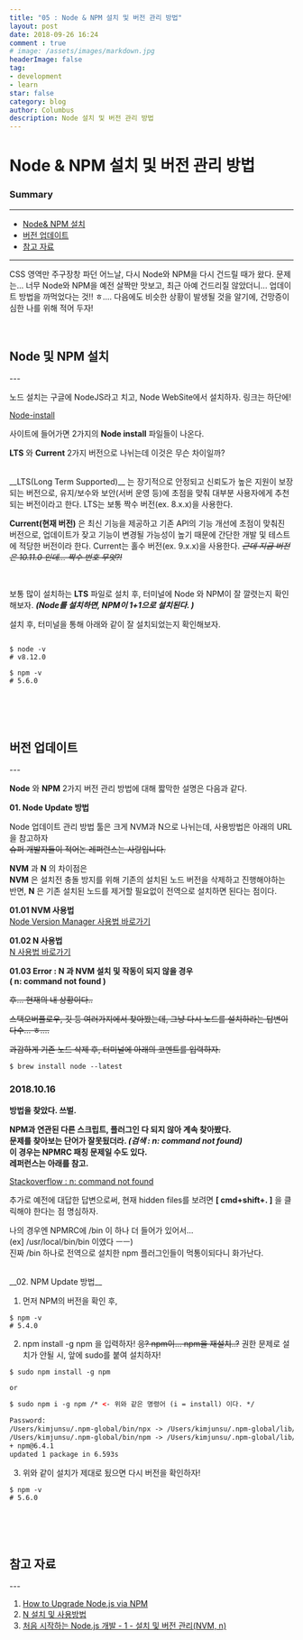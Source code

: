 ```yaml
---
title: "05 : Node & NPM 설치 및 버전 관리 방법"
layout: post
date: 2018-09-26 16:24
comment : true
# image: /assets/images/markdown.jpg
headerImage: false
tag:
- development
- learn
star: false
category: blog
author: Columbus
description: Node 설치 및 버전 관리 방법
---
```


# Node & NPM 설치 및 버전 관리 방법

### Summary
---

* [Node& NPM 설치](#Start)
* [버전 업데이트](#reason_01)
* [참고 자료](#ref)

---

CSS 영역만 주구장창 파던 어느날, 다시 Node와 NPM을 다시 건드릴 때가 왔다.
문제는... 너무 Node와 NPM을 예전 살짝만 맛보고, 최근 아예 건드리질 않았더니... 업데이트 방법을 까먹었다는 것!! ㅎ....
다음에도 비슷한 상황이 발생될 것을 알기에, 건망증이 심한 나를 위해 적어 두자! 

<br />

<div id="Start">
<h2>Node 및 NPM 설치</h2>
</div>
---

노드 설치는 구글에 NodeJS라고 치고, Node WebSite에서 설치하자. 링크는 하단에! 

[ Node-install ](https://nodejs.org/ko/)

사이트에 들어가면 2가지의 __Node install__ 파일들이 나온다.

__LTS__ 와 __Current__ 2가지 버전으로 나뉘는데 이것은 무슨 차이일까?

<br />
__LTS(Long Term Supported)__ 는 장기적으로 안정되고 신뢰도가 높은 지원이 보장되는 버전으로, 유지/보수와 보안(서버 운영 등)에 초점을 맞춰 대부분 사용자에게 추천되는 버전이라고 한다.
LTS는 보통 짝수 버전(ex. 8.x.x)을 사용한다.

__Current(현재 버전)__ 은 최신 기능을 제공하고 기존 API의 기능 개선에 초점이 맞춰진 버전으로, 업데이트가 잦고 기능이 변경될 가능성이 높기 때문에 간단한 개발 및 테스트에 적당한 버전이라 한다.
Current는 홀수 버전(ex. 9.x.x)을 사용한다. ~~_근데 지금 버전은 10.11.0 인데... 짝수 번호 무엇?!_~~

<br />

보통 많이 설치하는 __LTS__ 파일로 설치 후, 터미널에 Node 와 NPM이 잘 깔렷는지 확인해보자. 
___(Node를 설치하면, NPM이 1+1으로 설치된다. )___

설치 후, 터미널을 통해 아래와 같이 잘 설치되었는지 확인해보자.

```

$ node -v
# v8.12.0

$ npm -v
# 5.6.0

```

<br />
<br />
<br />

<div id="reason_01">
<h2>버전 업데이트</h2>
</div>
---

 __Node__ 와 __NPM__ 2가지 버전 관리 방법에 대해 짧막한 설명은 다음과 같다.
 

__01. Node Update 방법__

Node 업데이트 관리 방법 툴은 크게 NVM과 N으로 나뉘는데, 사용방법은 아래의 URL을 참고하자 <br>
~~슈퍼 개발자들이 적어논 레퍼런스는 사랑입니다.~~

__NVM__ 과 __N__ 의 차이점은<br>
__NVM__ 은 설치전 충돌 방지를 위해 기존의 설치된 노드 버전을 삭제하고 진행해야하는 반면, __N__ 은 기존 설치된 노드를 제거할 필요없이 전역으로 설치하면 된다는 점이다.

__01.01 NVM 사용법__ <br>
[ Node Version Manager 사용법 바로가기 ](https://github.com/creationix/nvm#usage-1)

__01.02 N 사용법__ <br>
[ N 사용법 바로가기 ](https://github.com/tj/n#usage)


__01.03 Error : N 과 NVM 설치 및 작동이 되지 않을 경우__<br>
__( n: command not found )__

~~후... 현재의 내 상황이다..~~

~~스택오버플로우, 깃 등 여러가지에서 찾아봤는데, 그냥 다시 노드를 설치하라는 답변이 다수... ㅎ....~~<br>

~~과감하게 기존 노드 삭제 후, 터미널에 아래의 코멘트를 입력하자.~~

```
$ brew install node --latest
```

### 2018.10.16

__방법을 찾았다. 쓰벌.__

 __NPM과 연관된 다른 스크립트, 플러그인 다 되지 않아 계속 찾아봤다.__<br>
 __문제를 찾아보는 단어가 잘못됬더라. _(검색 : n: command not found)___<br>
 __이 경우는 NPMRC 패칭 문제일 수도 있다.__
 <br>
 __레퍼런스는 아래를 참고.__

 [Stackoverflow : n: command not found ](https://askubuntu.com/questions/608661/command-not-found-when-executing-node-js-n-package-on-sudo)

추가로 예전에 대답한 답변으로써, 현재 hidden files를 보려면 __[ cmd+shift+. ]__ 을 클릭해야 한다는 점 명심하자.<br>

 나의 경우엔 NPMRC에 /bin 이 하나 더 들어가 있어서...<br>
 (ex] /usr/local/bin/bin 이였다 ㅡㅡ)<br>
 진짜 /bin 하나로 전역으로 설치한 npm 플러그인들이 먹통이되다니 화가난다. 

<br>
__02. NPM Update 방법__

01. 먼저 NPM의 버전을 확인 후,

```
$ npm -v
# 5.4.0
```

02. npm install -g npm 을 입력하자! ~~응? npm이... npm을 재설치..?~~
권한 문제로 설치가 안될 시, 앞에 sudo를 붙여 설치하자!

```html
$ sudo npm install -g npm

or

$ sudo npm i -g npm /* <- 위와 같은 명령어 (i = install) 이다. */

Password:
/Users/kimjunsu/.npm-global/bin/npx -> /Users/kimjunsu/.npm-global/lib/node_modules/npm/bin/npx-cli.js
/Users/kimjunsu/.npm-global/bin/npm -> /Users/kimjunsu/.npm-global/lib/node_modules/npm/bin/npm-cli.js
+ npm@6.4.1
updated 1 package in 6.593s
```

03. 위와 같이 설치가 제대로 됬으면 다시 버전을 확인하자!

```
$ npm -v
# 5.6.0
```

<br />
<br />
<br />

<div id="ref">
<h2>참고 자료</h2>
</div>
---

1. [ How to Upgrade Node.js via NPM ](https://tecadmin.net/upgrade-nodejs-via-npm/)
2. [ N 설치 및 사용방법 ](https://github.com/tj/n)
3. [ 처음 시작하는 Node.js 개발 - 1 - 설치 및 버전 관리(NVM, n) ](https://heropy.blog/2018/02/17/node-js-install/)
<br />
<br />
<br />
